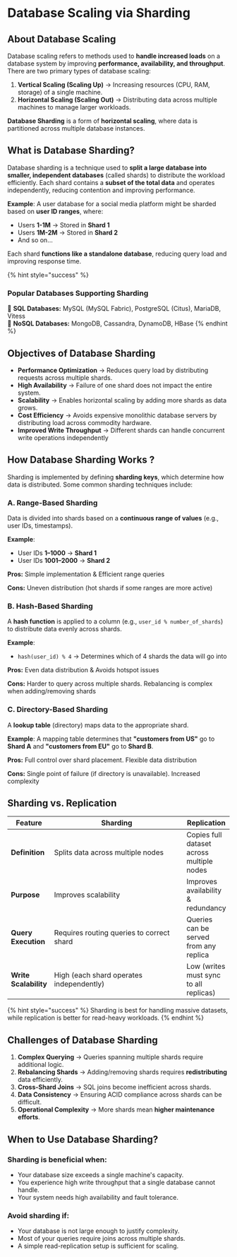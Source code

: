 # Database Scaling via Sharding

## **About Database Scaling**

Database scaling refers to methods used to **handle increased loads** on a database system by improving **performance, availability, and throughput**. There are two primary types of database scaling:

1. **Vertical Scaling (Scaling Up)** → Increasing resources (CPU, RAM, storage) of a single machine.
2. **Horizontal Scaling (Scaling Out)** → Distributing data across multiple machines to manage larger workloads.

**Database Sharding** is a form of **horizontal scaling**, where data is partitioned across multiple database instances.

## **What is Database Sharding?**

Database sharding is a technique used to **split a large database into smaller, independent databases** (called shards) to distribute the workload efficiently. Each shard contains a **subset of the total data** and operates independently, reducing contention and improving performance.

**Example**: A user database for a social media platform might be sharded based on **user ID ranges**, where:

* Users **1-1M** → Stored in **Shard 1**
* Users **1M-2M** → Stored in **Shard 2**
* And so on...

Each shard **functions like a standalone database**, reducing query load and improving response time.

{% hint style="success" %}
### **Popular Databases Supporting Sharding**

🔹 **SQL Databases:** MySQL (MySQL Fabric), PostgreSQL (Citus), MariaDB, Vitess\
🔹 **NoSQL Databases:** MongoDB, Cassandra, DynamoDB, HBase
{% endhint %}

## **Objectives of Database Sharding**

* **Performance Optimization** → Reduces query load by distributing requests across multiple shards.
* **High Availability** → Failure of one shard does not impact the entire system.
* **Scalability** → Enables horizontal scaling by adding more shards as data grows.
* **Cost Efficiency** → Avoids expensive monolithic database servers by distributing load across commodity hardware.
* **Improved Write Throughput** → Different shards can handle concurrent write operations independently

## **How Database Sharding Works ?**

Sharding is implemented by defining **sharding keys**, which determine how data is distributed. Some common sharding techniques include:

### **A. Range-Based Sharding**

Data is divided into shards based on a **continuous range of values** (e.g., user IDs, timestamps).

**Example**:

* User IDs **1–1000** → **Shard 1**
* User IDs **1001–2000** → **Shard 2**

**Pros:** Simple implementation & Efficient range queries

**Cons:** Uneven distribution (hot shards if some ranges are more active)

### **B. Hash-Based Sharding**

A **hash function** is applied to a column (e.g., `user_id % number_of_shards`) to distribute data evenly across shards.

**Example**:

* `hash(user_id) % 4` → Determines which of 4 shards the data will go into

**Pros:** Even data distribution & Avoids hotspot issues

**Cons:** Harder to query across multiple shards. Rebalancing is complex when adding/removing shards

### **C. Directory-Based Sharding**

A **lookup table** (directory) maps data to the appropriate shard.

**Example**: A mapping table determines that **"customers from US"** go to **Shard A** and **"customers from EU"** go to **Shard B**.

**Pros:** Full control over shard placement. Flexible data distribution

**Cons:** Single point of failure (if directory is unavailable). Increased complexity

## **Sharding vs. Replication**

<table data-full-width="true"><thead><tr><th>Feature</th><th width="358">Sharding</th><th>Replication</th></tr></thead><tbody><tr><td><strong>Definition</strong></td><td>Splits data across multiple nodes</td><td>Copies full dataset across multiple nodes</td></tr><tr><td><strong>Purpose</strong></td><td>Improves scalability</td><td>Improves availability &#x26; redundancy</td></tr><tr><td><strong>Query Execution</strong></td><td>Requires routing queries to correct shard</td><td>Queries can be served from any replica</td></tr><tr><td><strong>Write Scalability</strong></td><td>High (each shard operates independently)</td><td>Low (writes must sync to all replicas)</td></tr></tbody></table>

{% hint style="success" %}
Sharding is best for handling massive datasets, while replication is better for read-heavy workloads.
{% endhint %}

## **Challenges of Database Sharding**

1. **Complex Querying** → Queries spanning multiple shards require additional logic.
2. **Rebalancing Shards** → Adding/removing shards requires **redistributing** data efficiently.
3. **Cross-Shard Joins** → SQL joins become inefficient across shards.
4. **Data Consistency** → Ensuring ACID compliance across shards can be difficult.
5. **Operational Complexity** → More shards mean **higher maintenance efforts**.

## **When to Use Database Sharding?**

### **Sharding is beneficial when:**

* Your database size exceeds a single machine's capacity.
* You experience high write throughput that a single database cannot handle.
* Your system needs high availability and fault tolerance.

### **Avoid sharding if:**

* Your database is not large enough to justify complexity.
* Most of your queries require joins across multiple shards.
* A simple read-replication setup is sufficient for scaling.
